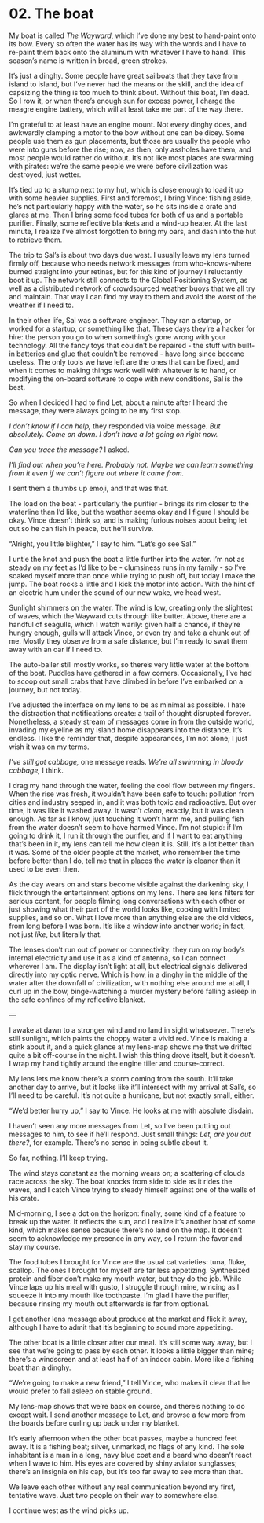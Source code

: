 # 02. The boat

My boat is called *The Wayward*, which I’ve done my best to hand-paint onto its bow. Every so often the water has its way with the words and I have to re-paint them back onto the aluminum with whatever I have to hand. This season’s name is written in broad, green strokes.

It’s just a dinghy. Some people have great sailboats that they take from island to island, but I’ve never had the means or the skill, and the idea of capsizing the thing is too much to think about. Without this boat, I’m dead. So I row it, or when there’s enough sun for excess power, I charge the meagre engine battery, which will at least take me part of the way there.

I’m grateful to at least have an engine mount. Not every dinghy does, and awkwardly clamping a motor to the bow without one can be dicey. Some people use them as gun placements, but those are usually the people who were into guns before the rise; now, as then, only assholes have them, and most people would rather do without. It’s not like most places are swarming with pirates: we’re the same people we were before civilization was destroyed, just wetter.

It’s tied up to a stump next to my hut, which is close enough to load it up with some heavier supplies. First and foremost, I bring Vince: fishing aside, he’s not particularly happy with the water, so he sits inside a crate and glares at me. Then I bring some food tubes for both of us and a portable purifier. Finally, some reflective blankets and a wind-up heater. At the last minute, I realize I’ve almost forgotten to bring my oars, and dash into the hut to retrieve them.

The trip to Sal’s is about two days due west. I usually leave my lens turned firmly off, because who needs network messages from who-knows-where burned straight into your retinas, but for this kind of journey I reluctantly boot it up. The network still connects to the Global Positioning System, as well as a distributed network of crowdsourced weather buoys that we all try and maintain. That way I can find my way to them and avoid the worst of the weather if I need to.

In their other life, Sal was a software engineer. They ran a startup, or worked for a startup, or something like that. These days they’re a hacker for hire: the person you go to when something’s gone wrong with your technology. All the fancy toys that couldn’t be repaired - the stuff with built-in batteries and glue that couldn’t be removed - have long since become useless. The only tools we have left are the ones that can be fixed, and when it comes to making things work well with whatever is to hand, or modifying the on-board software to cope with new conditions, Sal is the best.

So when I decided I had to find Let, about a minute after I heard the message, they were always going to be my first stop.

*I don’t know if I can help,* they responded via voice message. *But absolutely. Come on down. I don’t have a lot going on right now.*

*Can you trace the message?* I asked.

*I’ll find out when you’re here. Probably not. Maybe we can learn something from it even if we can’t figure out where it came from.*

I sent them a thumbs up emoji, and that was that.

The load on the boat - particularly the purifier - brings its rim closer to the waterline than I’d like, but the weather seems okay and I figure I should be okay. Vince doesn’t think so, and is making furious noises about being let out so he can fish in peace, but he’ll survive.

“Alright, you little blighter,” I say to him. “Let’s go see Sal.”

I untie the knot and push the boat a little further into the water. I’m not as steady on my feet as I’d like to be - clumsiness runs in my family - so I’ve soaked myself more than once while trying to push off, but today I make the jump. The boat rocks a little and I kick the motor into action. With the hint of an electric hum under the sound of our new wake, we head west.

Sunlight shimmers on the water. The wind is low, creating only the slightest of waves, which the Wayward cuts through like butter. Above, there are a handful of seagulls, which I watch warily: given half a chance, if they’re hungry enough, gulls will attack Vince, or even try and take a chunk out of me. Mostly they observe from a safe distance, but I’m ready to swat them away with an oar if I need to.

The auto-bailer still mostly works, so there’s very little water at the bottom of the boat. Puddles have gathered in a few corners. Occasionally, I’ve had to scoop out small crabs that have climbed in before I’ve embarked on a journey, but not today.

I’ve adjusted the interface on my lens to be as minimal as possible. I hate the distraction that notifications create: a trail of thought disrupted forever. Nonetheless, a steady stream of messages come in from the outside world, invading my eyeline as my island home disappears into the distance. It’s endless. I like the reminder that, despite appearances, I’m not alone; I just wish it was on my terms.

*I’ve still got cabbage,* one message reads. *We’re all swimming in bloody cabbage,* I think.

I drag my hand through the water, feeling the cool flow between my fingers. When the rise was fresh, it wouldn’t have been safe to touch: pollution from cities and industry seeped in, and it was both toxic and radioactive. But over time, it was like it washed away. It wasn’t *clean*, exactly, but it was clean enough. As far as I know, just touching it won’t harm me, and pulling fish from the water doesn’t seem to have harmed Vince. I’m not stupid: if I’m going to drink it, I run it through the purifier, and if I want to eat anything that’s been in it, my lens can tell me how clean it is. Still, it’s a lot better than it was. Some of the older people at the market, who remember the time before better than I do, tell me that in places the water is cleaner than it used to be even then.

As the day wears on and stars become visible against the darkening sky, I flick through the entertainment options on my lens. There are lens filters for serious content, for people filming long conversations with each other or just showing what their part of the world looks like, cooking with limited supplies, and so on. What I love more than anything else are the old videos, from long before I was born. It’s like a window into another world; in fact, not just *like*, but literally that.

The lenses don’t run out of power or connectivity: they run on my body’s internal electricity and use it as a kind of antenna, so I can connect wherever I am. The display isn’t light at all, but electrical signals delivered directly into my optic nerve. Which is how, in a dinghy in the middle of the water after the downfall of civilization, with nothing else around me at all, I curl up in the bow, binge-watching a murder mystery before falling asleep in the safe confines of my reflective blanket.

—

I awake at dawn to a stronger wind and no land in sight whatsoever. There’s still sunlight, which paints the choppy water a vivid red. Vince is making a stink about it, and a quick glance at my lens-map shows me that we drifted quite a bit off-course in the night. I wish this thing drove itself, but it doesn’t. I wrap my hand tightly around the engine tiller and course-correct.

My lens lets me know there’s a storm coming from the south. It’ll take another day to arrive, but it looks like it’ll intersect with my arrival at Sal’s, so I’ll need to be careful. It’s not quite a hurricane, but not exactly small, either.

“We’d better hurry up,” I say to Vince. He looks at me with absolute disdain.

I haven’t seen any more messages from Let, so I’ve been putting out messages to him, to see if he’ll respond. Just small things: *Let, are you out there?*, for example. There’s no sense in being subtle about it.

So far, nothing. I’ll keep trying.

The wind stays constant as the morning wears on; a scattering of clouds race across the sky. The boat knocks from side to side as it rides the waves, and I catch Vince trying to steady himself against one of the walls of his crate.

Mid-morning, I see a dot on the horizon: finally, some kind of a feature to break up the water. It reflects the sun, and I realize it’s another boat of some kind, which makes sense because there’s no land on the map. It doesn’t seem to acknowledge my presence in any way, so I return the favor and stay my course.

The food tubes I brought for Vince are the usual cat varieties: tuna, fluke, scallop. The ones I brought for myself are far less appetizing. Synthesized protein and fiber don’t make my mouth water, but they do the job. While Vince laps up his meal with gusto, I struggle through mine, wincing as I squeeze it into my mouth like toothpaste. I’m glad I have the purifier, because rinsing my mouth out afterwards is far from optional.

I get another lens message about produce at the market and flick it away, although I have to admit that it’s beginning to sound more appetizing.

The other boat is a little closer after our meal. It’s still some way away, but I see that we’re going to pass by each other. It looks a little bigger than mine; there’s a windscreen and at least half of an indoor cabin. More like a fishing boat than a dinghy.

“We’re going to make a new friend,” I tell Vince, who makes it clear that he would prefer to fall asleep on stable ground.

My lens-map shows that we’re back on course, and there’s nothing to do except wait. I send another message to Let, and browse a few more from the boards before curling up back under my blanket.

It’s early afternoon when the other boat passes, maybe a hundred feet away. It is a fishing boat; silver, unmarked, no flags of any kind. The sole inhabitant is a man in a long, navy blue coat and a beard who doesn’t react when I wave to him. His eyes are covered by shiny aviator sunglasses; there’s an insignia on his cap, but it’s too far away to see more than that.

We leave each other without any real communication beyond my first, tentative wave. Just two people on their way to somewhere else.

I continue west as the wind picks up.